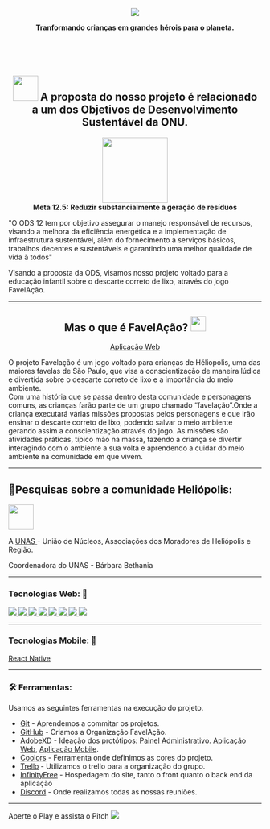 <p align="center">
    <a href="http://projetofavelacao.epizy.com/">
       <img src="https://github.com/favelacao/favelacao/blob/main/favelacao/frontend/img/logo_favelacao.png">	    
    </a>	
  </p>
  <p align="center"><b>Tranformando crianças em grandes hérois para o planeta.</b></p>
 <br />
 <br />

<h1 align="center"> </h1>

<h2  align="center" >
  <img width=50px src="https://user-images.githubusercontent.com/68478385/110950129-35d1ca00-8322-11eb-85db-96202cde9b50.png">
 A proposta do nosso projeto é relacionado a um dos Objetivos de Desenvolvimento Sustentável da ONU. 
</h2>
<p align="center">
  <img width=130px src="https://encrypted-tbn0.gstatic.com/images?q=tbn:ANd9GcR11pi4OtC06eY4nV1xGLLD_HtCB9qexNl9EA&usqp=CAU">
	<br/>
	<b>Meta 12.5: Reduzir substancialmente a geração de resíduos</b>
</p>
<p>
	 "O ODS 12 tem por objetivo assegurar o manejo responsável de recursos, visando a melhora da eficiência energética e a implementação de infraestrutura sustentável, além do fornecimento a serviços básicos, trabalhos decentes e sustentáveis e garantindo uma melhor qualidade de vida à todos"
</p>
<p> 
	Visando a proposta da ODS, visamos nosso projeto voltado para a educação infantil sobre o descarte correto de lixo, através do jogo FavelAção.
</p>
<hr>

<h2 align="center">Mas o que é FavelAção? <img width=30px src="https://github.com/favelacao/favelacao/blob/main/favelacao/frontend/img/logo_Megafone_Grande.png"></h2>    
 <a href="http://favelacao.epizy.com/favelacao/">
	<p align="center">Aplicação Web</p>
</a>
<p> O projeto Favelação é um jogo voltado para crianças de Héliopolis, uma das maiores favelas de São Paulo, que visa
a conscientização de maneira lúdica e divertida sobre o descarte correto de lixo e a importância do meio ambiente.
<br>
Com uma história que se passa dentro desta comunidade e personagens comuns, as crianças farão parte de um grupo chamado “favelação”.Onde a criança executará várias missões propostas pelos personagens e que irão ensinar o descarte correto de lixo, podendo salvar o meio ambiente gerando assim a conscientização através do jogo.
As missões são atividades práticas, típico mão na massa, fazendo a criança se divertir interagindo com o ambiente a sua volta e aprendendo a cuidar do meio ambiente na comunidade em que vivem.</p>
<hr>

<h2>🔎Pesquisas sobre a comunidade Heliópolis:</h2>
<img width=50px src="https://pbs.twimg.com/profile_images/378800000290688369/61249d95c89c02b9150d1762f2aacde3_400x400.jpeg">
<p>A <a href="https://www.unas.org.br/">UNAS </a>- União de Núcleos, Associações dos Moradores de Heliópolis e Região.</p>
<p> Coordenadora do UNAS - Bárbara Bethania</p>

 <hr>
 
<h3> Tecnologias Web: 🚀 </h3>
     <a href="https://www.w3schools.com/html/">
        <img src="https://icongr.am/devicon/html5-original-wordmark.svg?size=30&color=currentColor">
     </a>
    <a href="https://www.w3schools.com/css/">
         <img src="https://icongr.am/devicon/css3-original-wordmark.svg?size=30&color=currentColor">
    </a>
    <a href="https://developer.mozilla.org/pt-BR/docs/Aprender/JavaScript">
      <img src="https://icongr.am/devicon/javascript-original.svg?size=30&color=currentColor">
    </a>
 
   <a href ="https://www.mysql.com/">
         <img src="https://icongr.am/devicon/mysql-original-wordmark.svg?size=30&color=currentColor"> 
  </a>
 
   <a href="https://www.php.net/manual/pt_BR/intro-whatis.php">
         <img src="https://icongr.am/devicon/php-original.svg?size=30&color=currentColor"> 
  </a>
  <a href="https://getbootstrap.com.br/">
         <img src= "https://icongr.am/devicon/bootstrap-plain.svg?size=30&color=7e4acb">
  </a>
   <a href="#">
	<img src="https://icongr.am/devicon/react-original.svg?size=30&color=currentColor">
     </a>
     <img src="https://drive.google.com/file/d/1REQQnzuzH20mbHcgwMmo7w331YNF3VBN/view?usp=sharing">
 <hr>
 
 <h3> Tecnologias Mobile: 🚀 </h3>
     <a href="https://reactnative.dev/">
        React Native
     </a>
   <hr>
  
  <h3> 🛠️ Ferramentas: </h3>  	
 <p>Usamos as seguintes ferramentas na execução do projeto.</p>
 	<ul>
	  <li>
		  <a href="https://git-scm.com/">Git</a> - Aprendemos a commitar os projetos.
	</li>
	  <li>
	  	  <a href="https://github.com/">GitHub</a> - Criamos a Organização FavelAção.
	  </li>
	  <li>
	  	  <a href="https://www.adobe.com/products/xd.html">AdobeXD</a> - Ideação dos protótipos: <a href="https://xd.adobe.com/view/8f20994e-08d7-46a2-8a50-69224fd21f14-da73/">Painel Administrativo</a>. <a href="https://xd.adobe.com/view/ebfd8642-5911-41b9-94f2-d9f0f8c7639e-beae/">Aplicação Web</a>, <a href="https://xd.adobe.com/view/6f7926db-a860-4165-b9eb-d5bc6db744a4-3a2a/">Aplicação Mobile</a>.
	  </li>
          <li>
	  	  <a href="https://coolors.co/">Coolors</a> - Ferramenta onde definimos as cores do projeto.
	  </li>
	  <li>
	  	  <a href="https://trello.com/b/dibWEjsH/squad-2-meio-ambiente">Trello</a> - Utilizamos o trello para a organização do grupo.
	  </li>
	  <li>
		  <a href="https://infinityfree.net/">InfinityFree</a> - Hospedagem do site, tanto o front quanto o back end da aplicação
	  </li>
	<li>
		<a href="https://discord.com/channels/751849339982315542/751849340414459945"> Discord</a> - Onde realizamos todas as nossas reuniões.
	</li>
	</ul> 
	
<hr>

<p>Aperte o Play e assista o Pitch  
   <a href="https://www.youtube.com/watch?v=0qYxWqiWSWg&ab_channel=devdlima">
	<img src="https://icongr.am/entypo/controller-play.svg?size=49&color=f31212">
   </a>
</p>


